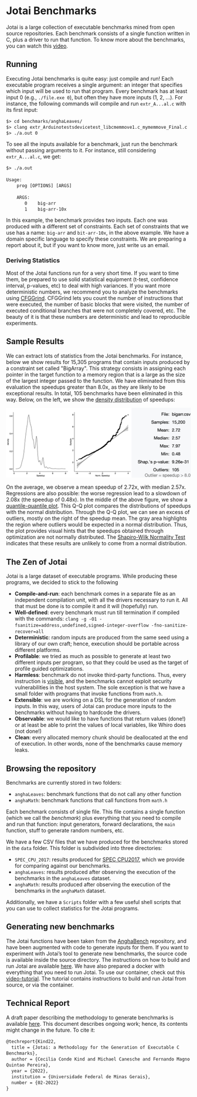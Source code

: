 # Jotai Benchmarks

Jotai is a large collection of executable benchmarks mined from open source
repositories.
Each benchmark consists of a single function written in C, plus a driver to run that function.
To know more about the benchmarks, you can watch this [video](https://youtu.be/_fWa2rTK3mY).

## Running

Executing Jotai benchmarks is quite easy: just compile and run!
Each executable program receives a single argument: an integer that specifies
which input will be used to run that program.
Every benchmark has at least input 0 (e.g., `./file.exe 0`), but often they
have more inputs (1, 2, ...). 
For instance, the following commands will compile and run `extr_A...al.c` with
its first input:

```
$> cd benchmarks/anghaLeaves/
$> clang extr_Arduinotestsdevicetest_libcmemmove1.c_mymemmove_Final.c
$> ./a.out 0
```

To see all the inputs available for a benchmark, just run the benchmark
without passing arguments to it.
For instance, still considering `extr_A...al.c`, we get:

```
$> ./a.out

Usage:
    prog [OPTIONS] [ARGS]

    ARGS:
       0    big-arr
       1    big-arr-10x
```

In this example, the benchmark provides two inputs. Each one was produced with
a different set of constraints. Each set of constraints that we use has a name:
`big-arr` and `bit-arr-10x`, in the above example.
We have a domain specific language to specify these constraints.
We are preparing a report about it, but if you want to know more, just write us
an email.

### Deriving Statistics

Most of the Jotai functions run for a very short time.
If you want to time them, be prepared to use solid statistical equipment
(t-test, confidence interval, p-values, etc) to deal with high variances.
If you want more deterministic numbers, we recommend you to analyze the
benchmarks using [CFGGrind](https://github.com/rimsa/CFGgrind).
CFGGrind lets you count the number of instructions that were executed, the
number of basic blocks that were visited, the number of executed conditional
branches that were not completely covered, etc.
The beauty of it is that these numbers are deterministic and lead to
reproducible experiments.

## Sample Results

We can extract lots of statistics from the Jotai benchmarks.
For instance, below we show results for 15,305 programs that contain
inputs produced by a constraint set called "BigArray".
This strategy consists in assigning each pointer in the target function to a
memory region that is a large as the size of the largest integer passed to the
function.
We have eliminated from this evaluation the speedups greater than 8.0x, as they
are likely to be exceptional results.
In total, 105 benchmarks have been eliminated in this way.
Below, on the left, we show the
[density distribution](https://en.wikipedia.org/wiki/Histogram) of speedups:

![Results involving big array constraints](./assets/img/BigArrayDynResults.jpg?raw=true "Sample Results")

On the average, we observe a mean speedup of 2.72x, with median 2.57x. Regressions are also possible: the worse regression lead to a slowdown of 2.08x (the speedup of 0.48x). In the middle of the above figure, we show a [quantile-quantile plot](https://en.wikipedia.org/wiki/Q%E2%80%93Q_plot). This Q-Q plot compares the distributions of speedups with the normal distribution. Through the Q-Q plot, we can see an excess of outliers, mostly on the right of the speedup mean. The gray area highlights the region where outliers would be expected in a normal distribution. Thus, the plot provides visual hints that the speedups obtained through optimization are not normally distributed. The [Shapiro-Wilk Normality Test](https://en.wikipedia.org/wiki/Shapiro%E2%80%93Wilk_test) indicates that these results are unlikely to come from a normal distribution.

## The Zen of Jotai

Jotai is a large dataset of executable programs.
While producing these programs, we decided to stick to the following

- **Compile-and-run**: each benchmark comes in a separate file as an independent compilation unit, with all the drivers necessary to run it. All that must be done is to compile it and it will (hopefully) run.
- **Well-defined**: every benchmark must run till termination if compiled with the commands: `clang -g -O1 -fsanitize=address,undefined,signed-integer-overflow -fno-sanitize-recover=all`
- **Deterministic**: random inputs are produced from the same seed using a library of our own craft; hence, execution should be portable across different platforms.
- **Profilable**: we tried as much as possible to generate at least two different inputs per program, so that they could be used as the target of profile guided optimizations.
- **Harmless**: benchmark do not invoke third-party functions. Thus, every instruction is [visible](https://homepages.dcc.ufmg.br/~fernando/publications/papers/AlvaresJCL21.pdf), and the benchmarks cannot exploit security vulnerabilities in the host system. The sole exception is that we have a small folder with programs that invoke functions from `math.h`.
- **Extensible**: we are working on a DSL for the generation of random inputs. In this way, users of Jotai can produce more inputs to the benchmarks without having to hardcode the drivers.
- **Observable**: we would like to have functions that return values (done!) or at least be able to print the values of local variables, like Whiro does (not done!)
- **Clean**: every allocated memory chunk should be deallocated at the end of execution. In other words, none of the benchmarks cause memory leaks.

## Browsing the repository

Benchmarks are currently stored in two folders:

- `anghaLeaves`: benchmark functions that do not call any other function
- `anghaMath`: benchmark functions that call functions from `math.h`

Each benchmark consists of single file. This file contains a single function (which we call the *benchmark*) plus everything that you need to compile and run that function: input generators, forward declarations, the `main` function, stuff to generate random numbers, etc.

We have a few CSV files that we have produced for the benchmarks stored in the `data` folder. This folder is subdivided into three directories:

- `SPEC_CPU_2017`: results produced for [SPEC CPU2017](https://www.spec.org/cpu2017/), which we provide for comparing against our benchmarks.
- `anghaLeaves`: results produced after observing the execution of the benchmarks in the `anghaLeaves` dataset.
- `anghaMath`: results produced after observing the execution of the benchmarks in the `anghaMath` dataset.

Additionally, we have a `Scripts` folder with a few useful shell scripts that you can use to collect statistics for the Jotai programs.

## Generating new benchmarks 

The Jotai functions have been taken from the [AnghaBench](http://cuda.dcc.ufmg.br/angha/home) repository, and have been augmented with code to generate inputs for them.
If you want to experiment with Jotai’s tool to generate new benchmarks, the source code is available inside the source directory. The instructions on how to build and run Jotai are available [here](source/jotai/README.md).
We have also prepared a docker with everything that you need to run Jotai.
To use our container, check out this [video-tutorial](https://youtu.be/uLVR5N45lm0).
The tutorial contains instructions to build and run Jotai from source, or via the
container.


## Technical Report

A draft paper describing the methodology to generate benchmarks is available [here](https://raw.githubusercontent.com/lac-dcc/jotai-benchmarks/main/assets/doc/LaC_TechReport022022.pdf). This document describes ongoing work; hence, its contents might change in the future. To cite it:

```
@techreport{Kind22,
  title = {Jotai: a Methodology for the Generation of Executable C Benchmarks},
  author = {Cecilia Conde Kind and Michael Canesche and Fernando Magno Quintao Pereira},
  year = {2022},
  institution = {Universidade Federal de Minas Gerais},
  number = {02-2022}
}
```

